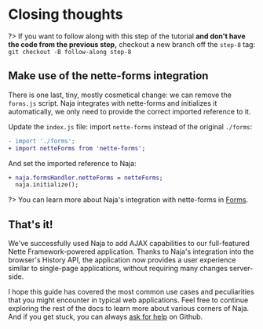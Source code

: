# Closing thoughts

?> If you want to follow along with this step of the tutorial **and don't have the code from the previous step,** checkout a new branch off the `step-8` tag: `git checkout -B follow-along step-8`

## Make use of the nette-forms integration

There is one last, tiny, mostly cosmetical change: we can remove the `forms.js` script. Naja integrates with nette-forms and initializes it automatically, we only need to provide the correct imported reference to it.

Update the `index.js` file: import `nette-forms` instead of the original `./forms`:

```diff
- import './forms';
+ import netteForms from 'nette-forms';
```

And set the imported reference to Naja:

```diff
+ naja.formsHandler.netteForms = netteForms;
  naja.initialize();
```

?> You can learn more about Naja's integration with nette-forms in [Forms](/forms.md).


## That's it!

We've successfully used Naja to add AJAX capabilities to our full-featured Nette Framework-powered application. Thanks to Naja's integration into the browser's History API, the application now provides a user experience similar to single-page applications, without requiring many changes server-side.

I hope this guide has covered the most common use cases and peculiarities that you might encounter in typical web applications. Feel free to continue exploring the rest of the docs to learn more about various corners of Naja. And if you get stuck, you can always [ask for help](https://github.com/jiripudil/Naja/discussions/new?category=support) on Github.
